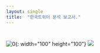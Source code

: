 ```yaml
---
layout: single
title:  "한국트위터 분석 보고서."
---
```

#
![0](https://user-images.githubusercontent.com/118415645/203925787-bfa36db0-0fb2-4324-957c-050146f7906e.GIF){: width="100" height="100"}
<img src='![0](https://user-images.githubusercontent.com/118415645/203925787-bfa36db0-0fb2-4324-957c-050146f7906e.GIF)' >
